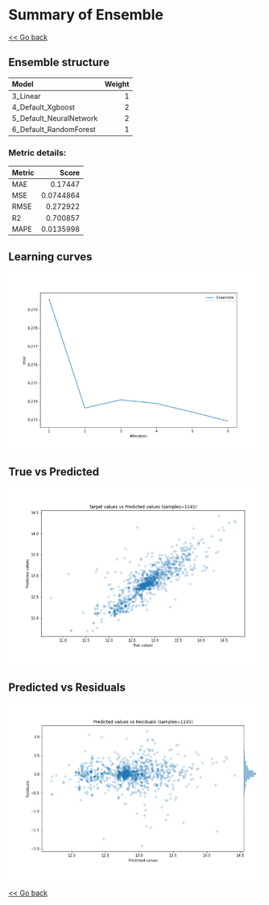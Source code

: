 # Summary of Ensemble

[<< Go back](../README.md)


## Ensemble structure
| Model                   |   Weight |
|:------------------------|---------:|
| 3_Linear                |        1 |
| 4_Default_Xgboost       |        2 |
| 5_Default_NeuralNetwork |        2 |
| 6_Default_RandomForest  |        1 |

### Metric details:
| Metric   |     Score |
|:---------|----------:|
| MAE      | 0.17447   |
| MSE      | 0.0744864 |
| RMSE     | 0.272922  |
| R2       | 0.700857  |
| MAPE     | 0.0135998 |



## Learning curves
![Learning curves](learning_curves.png)
## True vs Predicted

![True vs Predicted](true_vs_predicted.png)


## Predicted vs Residuals

![Predicted vs Residuals](predicted_vs_residuals.png)



[<< Go back](../README.md)
